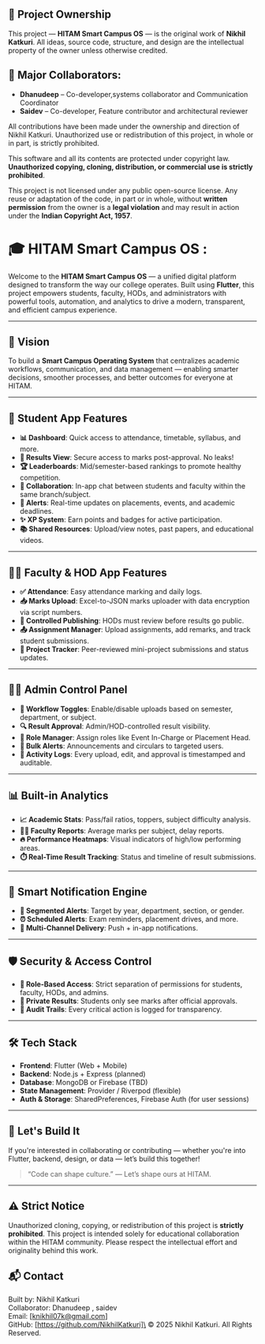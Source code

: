 ## 👑 Project Ownership

This project — **HITAM Smart Campus OS** — is the original work of **Nikhil Katkuri**. All ideas, source code, structure, and design are the intellectual property of the owner unless otherwise credited.

## 🔧 **Major Collaborators**:

- **Dhanudeep** – Co-developer,systems collaborator and Communication Coordinator
- **Saidev** – Co-developer, Feature contributor and architectural reviewer

All contributions have been made under the ownership and direction of Nikhil Katkuri. Unauthorized use or redistribution of this project, in whole or in part, is strictly prohibited.

This software and all its contents are protected under copyright law.  
**Unauthorized copying, cloning, distribution, or commercial use is strictly prohibited**.

This project is not licensed under any public open-source license. Any reuse or adaptation of the code, in part or in whole, without **written permission** from the owner is a **legal violation** and may result in action under the **Indian Copyright Act, 1957**.

# 🎓 HITAM Smart Campus OS :

Welcome to the **HITAM Smart Campus OS** — a unified digital platform designed to transform the way our college operates. Built using **Flutter**, this project empowers students, faculty, HODs, and administrators with powerful tools, automation, and analytics to drive a modern, transparent, and efficient campus experience.

---

## 🚀 Vision

To build a **Smart Campus Operating System** that centralizes academic workflows, communication, and data management — enabling smarter decisions, smoother processes, and better outcomes for everyone at HITAM.

---

## 📲 Student App Features

- **📊 Dashboard**: Quick access to attendance, timetable, syllabus, and more.
- **📄 Results View**: Secure access to marks post-approval. No leaks!
- **🏆 Leaderboards**: Mid/semester-based rankings to promote healthy competition.
- **💬 Collaboration**: In-app chat between students and faculty within the same branch/subject.
- **🔔 Alerts**: Real-time updates on placements, events, and academic deadlines.
- **✨ XP System**: Earn points and badges for active participation.
- **📚 Shared Resources**: Upload/view notes, past papers, and educational videos.

---

## 👨‍🏫 Faculty & HOD App Features

- **✅ Attendance**: Easy attendance marking and daily logs.
- **📥 Marks Upload**: Excel-to-JSON marks uploader with data encryption via script numbers.
- **🔐 Controlled Publishing**: HODs must review before results go public.
- **📤 Assignment Manager**: Upload assignments, add remarks, and track student submissions.
- **🧪 Project Tracker**: Peer-reviewed mini-project submissions and status updates.

---

## 🧑‍💼 Admin Control Panel

- **🔄 Workflow Toggles**: Enable/disable uploads based on semester, department, or subject.
- **🔍 Result Approval**: Admin/HOD-controlled result visibility.
- **🔐 Role Manager**: Assign roles like Event In-Charge or Placement Head.
- **📢 Bulk Alerts**: Announcements and circulars to targeted users.
- **🧾 Activity Logs**: Every upload, edit, and approval is timestamped and auditable.

---

## 📊 Built-in Analytics

- **📈 Academic Stats**: Pass/fail ratios, toppers, subject difficulty analysis.
- **👨‍🏫 Faculty Reports**: Average marks per subject, delay reports.
- **🔥 Performance Heatmaps**: Visual indicators of high/low performing areas.
- **⏱️ Real-Time Result Tracking**: Status and timeline of result submissions.

---

## 🔔 Smart Notification Engine

- **🎯 Segmented Alerts**: Target by year, department, section, or gender.
- **⏰ Scheduled Alerts**: Exam reminders, placement drives, and more.
- **📲 Multi-Channel Delivery**: Push + in-app notifications.

---

## 🛡️ Security & Access Control

- **🔐 Role-Based Access**: Strict separation of permissions for students, faculty, HODs, and admins.
- **🙈 Private Results**: Students only see marks after official approvals.
- **📜 Audit Trails**: Every critical action is logged for transparency.

---

## 🛠 Tech Stack

- **Frontend**: Flutter (Web + Mobile)
- **Backend**: Node.js + Express (planned)
- **Database**: MongoDB or Firebase (TBD)
- **State Management**: Provider / Riverpod (flexible)
- **Auth & Storage**: SharedPreferences, Firebase Auth (for user sessions)

---

## 🤝 Let's Build It

If you're interested in collaborating or contributing — whether you're into Flutter, backend, design, or data — let’s build this together!

> “Code can shape culture.” — Let’s shape ours at HITAM.

---

## ⚠️ Strict Notice

Unauthorized cloning, copying, or redistribution of this project is **strictly prohibited**. This project is intended solely for educational collaboration within the HITAM community. Please respect the intellectual effort and originality behind this work.

## 📬 Contact

Built by: Nikhil Katkuri  
Collaborator: Dhanudeep , saidev \
Email: [knikhil07k@gmail.com]  
GitHub: [https://github.com/NikhilKatkuri]\
© 2025 Nikhil Katkuri. All Rights Reserved.
